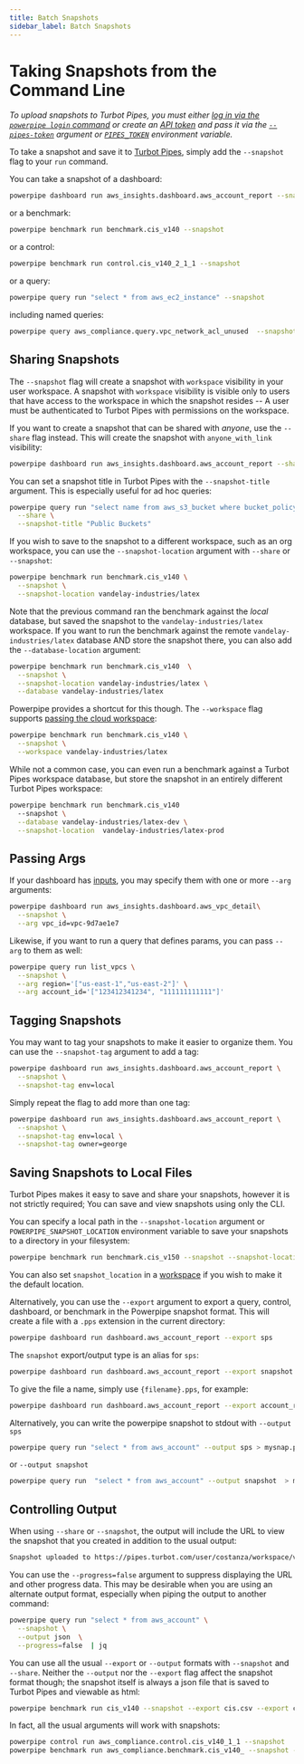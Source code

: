 ```yaml
---
title: Batch Snapshots
sidebar_label: Batch Snapshots
---
```


# Taking Snapshots from the Command Line

*To upload snapshots to Turbot Pipes, you must either [log in via the `powerpipe login` command](/docs/reference/cli/login) or create an [API token](https://turbot.com/pipes/docs/da-settings#tokens) and pass it via the [`--pipes-token`](/docs/reference/cli/overview#global-flags) argument or [`PIPES_TOKEN`](/docs/reference/env-vars/pipes_token) environment variable.*

To take a snapshot and save it to [Turbot Pipes](https://turbot.com/pipes/docs), simply add the `--snapshot` flag to your `run` command.  

You can take a snapshot of a dashboard:
```bash
powerpipe dashboard run aws_insights.dashboard.aws_account_report --snapshot 
```

or a benchmark:

```bash
powerpipe benchmark run benchmark.cis_v140 --snapshot 
```

or a control:

```bash
powerpipe benchmark run control.cis_v140_2_1_1 --snapshot 
```


or a query:

```bash
powerpipe query run "select * from aws_ec2_instance" --snapshot
```

including named queries:

```bash
powerpipe query aws_compliance.query.vpc_network_acl_unused  --snapshot
```


## Sharing Snapshots

The `--snapshot` flag will create a snapshot with `workspace` visibility in your user workspace. A snapshot with `workspace` visibility is visible only to users that have access to the workspace in which the snapshot resides -- A user must be authenticated to Turbot Pipes with permissions on the workspace.

If you want to create a snapshot that can be shared with *anyone*, use the `--share` flag instead. This will create the snapshot with `anyone_with_link` visibility:

```bash
powerpipe dashboard run aws_insights.dashboard.aws_account_report --share
```


You can set a snapshot title in Turbot Pipes with the `--snapshot-title` argument.  This is especially useful for ad hoc queries:

```bash
powerpipe query run "select name from aws_s3_bucket where bucket_policy_is_public" \
  --share \
  --snapshot-title "Public Buckets" 
```


If you wish to save to the snapshot to a different workspace, such as an org workspace, you can use the `--snapshot-location` argument with `--share` or `--snapshot`:

```bash
powerpipe benchmark run benchmark.cis_v140 \
  --snapshot \
  --snapshot-location vandelay-industries/latex
```

Note that the previous command ran the benchmark against the *local* database, but saved the snapshot to the `vandelay-industries/latex` workspace.  If you want to run the benchmark against the remote `vandelay-industries/latex` database AND store the snapshot there, you can also add the `--database-location` argument:

```bash
powerpipe benchmark run benchmark.cis_v140  \
  --snapshot \
  --snapshot-location vandelay-industries/latex \
  --database vandelay-industries/latex
```

Powerpipe provides a shortcut for this though.  The `--workspace` flag supports [passing the cloud workspace](/docs/run/workspaces#implicit-workspaces):
```bash
powerpipe benchmark run benchmark.cis_v140 \
  --snapshot \
  --workspace vandelay-industries/latex
```

While not a common case, you can even run a benchmark against a Turbot Pipes workspace database, but store the snapshot in an entirely different Turbot Pipes workspace:
```bash
powerpipe benchmark run benchmark.cis_v140  
  --snapshot \
  --database vandelay-industries/latex-dev \
  --snapshot-location  vandelay-industries/latex-prod 
```

## Passing Args

If your dashboard has [inputs](/docs/powerpipe-hcl/input), you may specify them with one or more `--arg` arguments:

```bash
powerpipe dashboard run aws_insights.dashboard.aws_vpc_detail\
  --snapshot \
  --arg vpc_id=vpc-9d7ae1e7
```

Likewise, if you want to run a query that defines params, you can pass `--arg` to them as well:
```bash
powerpipe query run list_vpcs \
  --snapshot \
  --arg region='["us-east-1","us-east-2"]' \
  --arg account_id='["123412341234", "111111111111"]'
```

## Tagging Snapshots

You may want to tag your snapshots to make it easier to organize them.  You can use the `--snapshot-tag` argument to add a tag:

```bash
powerpipe dashboard run aws_insights.dashboard.aws_account_report \
  --snapshot \
  --snapshot-tag env=local 
```

Simply repeat the flag to add more than one tag:
```bash
powerpipe dashboard run aws_insights.dashboard.aws_account_report \
  --snapshot \
  --snapshot-tag env=local \
  --snapshot-tag owner=george 
```


## Saving Snapshots to Local Files

Turbot Pipes makes it easy to save and share your snapshots, however it is not strictly required;  You can save and view snapshots using only the CLI.  

You can specify a local path in the `--snapshot-location` argument or `POWERPIPE_SNAPSHOT_LOCATION` environment variable to save your snapshots to a directory in your filesystem:

```bash
powerpipe benchmark run benchmark.cis_v150 --snapshot --snapshot-location . 
```

You can also set `snapshot_location` in a [workspace](/docs/run/workspaces) if you wish to make it the default location.


Alternatively, you can use the `--export` argument to export a query, control, dashboard, or benchmark in the Powerpipe snapshot format.  This will create a file with a `.pps` extension in the current directory:

```bash
powerpipe dashboard run dashboard.aws_account_report --export sps
```

The `snapshot` export/output type is an alias for `sps`:

```bash
powerpipe dashboard run dashboard.aws_account_report --export snapshot
```

To give the file a name, simply use `{filename}.pps`, for example:

```bash
powerpipe dashboard run dashboard.aws_account_report --export account_report.pps
```

Alternatively, you can write the powerpipe snapshot to stdout with `--output sps`
```bash
powerpipe query run "select * from aws_account" --output sps > mysnap.pps
```

or `--output snapshot`
```bash
powerpipe query run  "select * from aws_account" --output snapshot  > mysnap.pps
```


## Controlling Output
When using `--share` or `--snapshot`, the output will include the URL to view the snapshot that you created in addition to the usual output:
```bash
Snapshot uploaded to https://pipes.turbot.com/user/costanza/workspace/vandelay/snapshot/snap_abcdefghij0123456789_asdfghjklqwertyuiopzxcvbn
```

You can use the `--progress=false` argument to suppress displaying the URL and other progress data.  This may be desirable when you are using an alternate output format, especially when piping the output to another command:

```bash
powerpipe query run "select * from aws_account" \
  --snapshot \
  --output json  \
  --progress=false  | jq
```

You can use all the usual `--export` or `--output` formats with `--snapshot` and `--share`.  Neither the `--output` nor the `--export` flag affect the snapshot format though; the snapshot itself is always a json file that is saved to Turbot Pipes and viewable as html:

```bash
powerpipe benchmark run cis_v140 --snapshot --export cis.csv --export cis.json 
```

In fact, all the usual arguments will work with snapshots:
```bash
powerpipe control run aws_compliance.control.cis_v140_1_1 --snapshot  
powerpipe benchmark run aws_compliance.benchmark.cis_v140_ --snapshot --where "severity in ('critical', 'high')" all
```